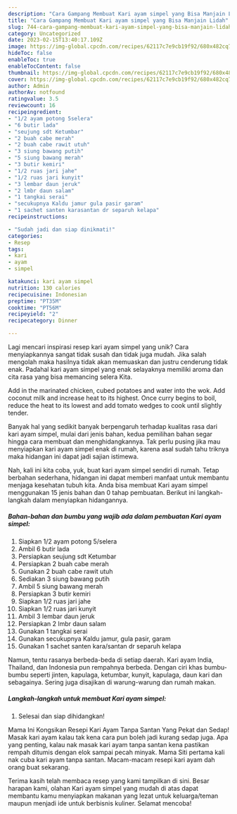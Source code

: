 ```yaml
---
description: "Cara Gampang Membuat Kari ayam simpel yang Bisa Manjain Lidah"
title: "Cara Gampang Membuat Kari ayam simpel yang Bisa Manjain Lidah"
slug: 744-cara-gampang-membuat-kari-ayam-simpel-yang-bisa-manjain-lidah
category: Uncategorized
date: 2023-02-15T13:40:17.109Z
image: https://img-global.cpcdn.com/recipes/62117c7e9cb19f92/680x482cq70/kari-ayam-simpel-foto-resep-utama.jpg
hideToc: false
enableToc: true
enableTocContent: false
thumbnail: https://img-global.cpcdn.com/recipes/62117c7e9cb19f92/680x482cq70/kari-ayam-simpel-foto-resep-utama.jpg
cover: https://img-global.cpcdn.com/recipes/62117c7e9cb19f92/680x482cq70/kari-ayam-simpel-foto-resep-utama.jpg
author: Admin
authorAv: notfound
ratingvalue: 3.5
reviewcount: 16
recipeingredient:
- "1/2 ayam potong 5selera"
- "6 butir lada"
- "seujung sdt Ketumbar"
- "2 buah cabe merah"
- "2 buah cabe rawit utuh"
- "3 siung bawang putih"
- "5 siung bawang merah"
- "3 butir kemiri"
- "1/2 ruas jari jahe"
- "1/2 ruas jari kunyit"
- "3 lembar daun jeruk"
- "2 lmbr daun salam"
- "1 tangkai serai"
- "secukupnya Kaldu jamur gula pasir garam"
- "1 sachet santen karasantan dr separuh kelapa"
recipeinstructions:

- "Sudah jadi dan siap dinikmati!"
categories:
- Resep
tags:
- kari
- ayam
- simpel

katakunci: kari ayam simpel 
nutrition: 130 calories
recipecuisine: Indonesian
preptime: "PT35M"
cooktime: "PT56M"
recipeyield: "2"
recipecategory: Dinner

---
```





Lagi mencari inspirasi resep kari ayam simpel yang unik? Cara menyiapkannya sangat tidak susah dan tidak juga mudah. Jika salah mengolah maka hasilnya tidak akan memuaskan dan justru cenderung tidak enak. Padahal kari ayam simpel yang enak selayaknya memiliki aroma dan cita rasa yang bisa memancing selera Kita.





Add in the marinated chicken, cubed potatoes and water into the wok. Add coconut milk and increase heat to its highest. Once curry begins to boil, reduce the heat to its lowest and add tomato wedges to cook until slightly tender.

Banyak hal yang sedikit banyak berpengaruh terhadap kualitas rasa dari kari ayam simpel, mulai dari jenis bahan, kedua pemilihan bahan segar hingga cara membuat dan menghidangkannya. Tak perlu pusing jika mau menyiapkan kari ayam simpel enak di rumah, karena asal sudah tahu triknya maka hidangan ini dapat jadi sajian istimewa.






Nah, kali ini kita coba, yuk, buat kari ayam simpel sendiri di rumah. Tetap berbahan sederhana, hidangan ini dapat memberi manfaat untuk membantu menjaga kesehatan tubuh kita. Anda bisa membuat Kari ayam simpel menggunakan 15 jenis bahan dan 0 tahap pembuatan. Berikut ini langkah-langkah dalam menyiapkan hidangannya.

<!--inarticleads1-->

##### Bahan-bahan dan bumbu yang wajib ada dalam pembuatan Kari ayam simpel:

1. Siapkan 1/2 ayam potong 5/selera
1. Ambil 6 butir lada
1. Persiapkan seujung sdt Ketumbar
1. Persiapkan 2 buah cabe merah
1. Gunakan 2 buah cabe rawit utuh
1. Sediakan 3 siung bawang putih
1. Ambil 5 siung bawang merah
1. Persiapkan 3 butir kemiri
1. Siapkan 1/2 ruas jari jahe
1. Siapkan 1/2 ruas jari kunyit
1. Ambil 3 lembar daun jeruk
1. Persiapkan 2 lmbr daun salam
1. Gunakan 1 tangkai serai
1. Gunakan secukupnya Kaldu jamur, gula pasir, garam
1. Gunakan 1 sachet santen kara/santan dr separuh kelapa


Namun, tentu rasanya berbeda-beda di setiap daerah. Kari ayam India, Thailand, dan Indonesia pun rempahnya berbeda. Dengan ciri khas bumbu-bumbu seperti jinten, kapulaga, ketumbar, kunyit, kapulaga, daun kari dan sebagainya. Sering juga disajikan di warung-warung dan rumah makan. 

<!--inarticleads2-->

##### Langkah-langkah untuk membuat Kari ayam simpel:


1. Selesai dan siap dihidangkan!

Mama Ini Kongsikan Resepi Kari Ayam Tanpa Santan Yang Pekat dan Sedap! Masak kari ayam kalau tak kena cara pun boleh jadi kurang sedap juga. Apa yang penting, kalau nak masak kari ayam tanpa santan kena pastikan rempah ditumis dengan elok sampai pecah minyak. Mama Siti pertama kali nak cuba kari ayam tanpa santan. Macam-macam resepi kari ayam dah orang buat sekarang. 

Terima kasih telah membaca resep yang kami tampilkan di sini. Besar harapan kami, olahan Kari ayam simpel yang mudah di atas dapat membantu kamu menyiapkan makanan yang lezat untuk keluarga/teman maupun menjadi ide untuk berbisnis kuliner. Selamat mencoba!
